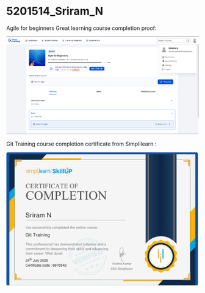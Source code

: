 # 5201514_Sriram_N

Agile for beginners Great learning course completion proof:

![AgileGreatLearningSriramN](SDLC/Certificate/AgileGreatLearningSriramN.png "Agile Great Learning Certificate")

Git Training course completion certificate from Simplilearn :

![GitTrainingSimplilearnSriramN](GiT/Certificate/GitTrainingSimplilearnSriramN.png "Git Training Certificate from Simplilearn")
